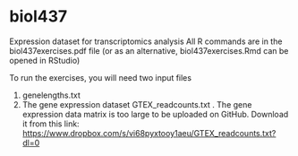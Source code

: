 # biol437
Expression dataset for transcriptomics analysis
All R commands are in the biol437exercises.pdf file (or as an alternative, biol437exercises.Rmd can be opened in RStudio)

To run the exercises, you will need two input files
1. genelengths.txt
2. The gene expression dataset GTEX_readcounts.txt . The gene expression data matrix is too large to be uploaded on GitHub. Download it from this link: https://www.dropbox.com/s/vi68pyxtooy1aeu/GTEX_readcounts.txt?dl=0
